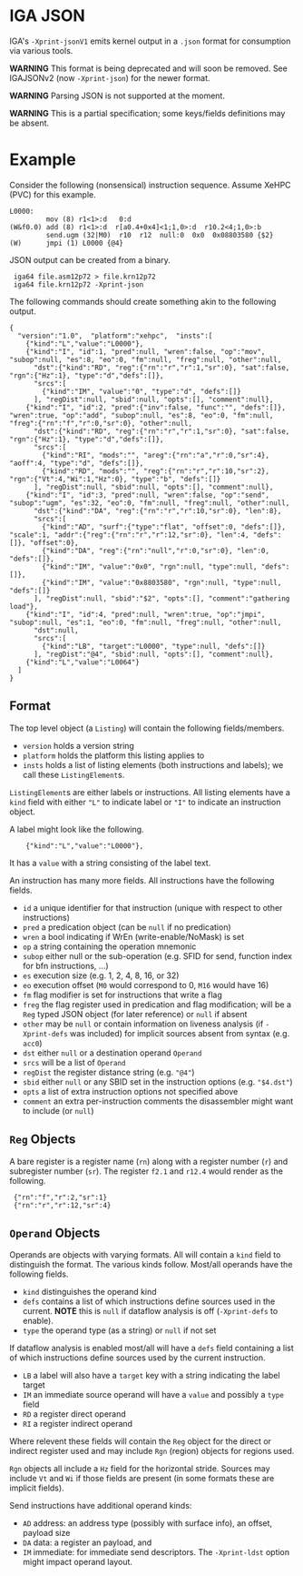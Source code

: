 # IGA JSON

IGA's `-Xprint-jsonV1` emits kernel output in a `.json` format for consumption
via various tools.

**WARNING** This format is being deprecated and will soon be removed.  See IGAJSONv2 (now `-Xprint-json`) for the newer format.

**WARNING** Parsing JSON is not supported at the moment.

**WARNING** This is a partial specification; some keys/fields definitions may be absent.



# Example
Consider the following (nonsensical) instruction sequence.
Assume XeHPC (PVC) for this example.

    L0000:
             mov (8) r1<1>:d   0:d
    (W&f0.0) add (8) r1<1>:d  r[a0.4+0x4]<1;1,0>:d  r10.2<4;1,0>:b
             send.ugm (32|M0)  r10  r12  null:0  0x0  0x08803580 {$2}
    (W)      jmpi (1) L0000 {@4}


JSON output can be created from a binary.

     iga64 file.asm12p72 > file.krn12p72
     iga64 file.krn12p72 -Xprint-json

The following commands should create something akin to the following output.

    {
      "version":"1.0",  "platform":"xehpc",  "insts":[
        {"kind":"L","value":"L0000"},
        {"kind":"I", "id":1, "pred":null, "wren":false, "op":"mov", "subop":null, "es":8, "eo":0, "fm":null, "freg":null, "other":null,
          "dst":{"kind":"RD", "reg":{"rn":"r","r":1,"sr":0}, "sat":false, "rgn":{"Hz":1}, "type":"d","defs":[]},
          "srcs":[
            {"kind":"IM", "value":"0", "type":"d", "defs":[]}
          ], "regDist":null, "sbid":null, "opts":[], "comment":null},
        {"kind":"I", "id":2, "pred":{"inv":false, "func":"", "defs":[]}, "wren":true, "op":"add", "subop":null, "es":8, "eo":0, "fm":null, "freg":{"rn":"f","r":0,"sr":0}, "other":null,
          "dst":{"kind":"RD", "reg":{"rn":"r","r":1,"sr":0}, "sat":false, "rgn":{"Hz":1}, "type":"d","defs":[]},
          "srcs":[
            {"kind":"RI", "mods":"", "areg":{"rn":"a","r":0,"sr":4}, "aoff":4, "type":"d", "defs":[]},
            {"kind":"RD", "mods":"", "reg":{"rn":"r","r":10,"sr":2}, "rgn":{"Vt":4,"Wi":1,"Hz":0}, "type":"b", "defs":[]}
          ], "regDist":null, "sbid":null, "opts":[], "comment":null},
        {"kind":"I", "id":3, "pred":null, "wren":false, "op":"send", "subop":"ugm", "es":32, "eo":0, "fm":null, "freg":null, "other":null,
          "dst":{"kind":"DA", "reg":{"rn":"r","r":10,"sr":0}, "len":8},
          "srcs":[
            {"kind":"AD", "surf":{"type":"flat", "offset":0, "defs":[]}, "scale":1, "addr":{"reg":{"rn":"r","r":12,"sr":0}, "len":4, "defs":[]}, "offset":0},
            {"kind":"DA", "reg":{"rn":"null","r":0,"sr":0}, "len":0, "defs":[]},
            {"kind":"IM", "value":"0x0", "rgn":null, "type":null, "defs":[]},
            {"kind":"IM", "value":"0x8803580", "rgn":null, "type":null, "defs":[]}
          ], "regDist":null, "sbid":"$2", "opts":[], "comment":"gathering load"},
        {"kind":"I", "id":4, "pred":null, "wren":true, "op":"jmpi", "subop":null, "es":1, "eo":0, "fm":null, "freg":null, "other":null,
          "dst":null,
          "srcs":[
            {"kind":"LB", "target":"L0000", "type":null, "defs":[]}
          ], "regDist":"@4", "sbid":null, "opts":[], "comment":null},
        {"kind":"L","value":"L0064"}
      ]
    }


## Format

The top level object (a `Listing`) will contain the following fields/members.

  * `version` holds a version string
  * `platform` holds the platform this listing applies to
  * `insts` holds a list of listing elements (both instructions and labels);
    we call these `ListingElement`s.

`ListingElement`s are either labels or instructions.  All listing elements
have a `kind` field with either `"L"` to indicate label or `"I"` to indicate an
instruction object.

A label might look like the following.

        {"kind":"L","value":"L0000"},

It has a `value` with a string consisting of the label text.

An instruction has many more fields.  All instructions have the following fields.

  * `id` a unique identifier for that instruction (unique with respect to other instructions)
  * `pred` a predication object (can be `null` if no predication)
  * `wren` a bool indicating if WrEn (write-enable/NoMask) is set
  * `op` a string containing the operation mnemonic
  * `subop` either null or the sub-operation (e.g. SFID for send, function index for bfn instructions, ...)
  * `es` execution size (e.g. 1, 2, 4, 8, 16, or 32)
  * `eo` execution offset (`M0` would correspond to 0, `M16` would have 16)
  * `fm` flag modifier is set for instructions that write a flag
  * `freg` the flag register used in predication and flag modification; will be a `Reg` typed JSON object (for later reference) or `null` if absent
  * `other` may be `null` or contain information on liveness analysis (if `-Xprint-defs` was included)
     for implicit sources absent from syntax (e.g. `acc0`)
  * `dst` either `null` or a destination operand `Operand`
  * `srcs` will be a list of `Operand`
  * `regDist` the register distance string (e.g. `"@4"`)
  * `sbid` either `null` or any SBID set in the instruction options (e.g. `"$4.dst"`)
  * `opts` a list of extra instruction options not specified above
  * `comment` an extra per-instruction comments the disassembler might want to include (or `null`)

## `Reg` Objects
A bare register is a register name (`rn`) along with a register number (`r`) and subregister number (`sr`).
The register `f2.1` and `r12.4` would render as the following.

     {"rn":"f","r":2,"sr":1}
     {"rn":"r","r":12,"sr":4}


## `Operand` Objects
Operands are objects with varying formats.  All will contain a `kind` field
to distinguish the format.  The various kinds follow.
Most/all operands have the following fields.

* `kind` distinguishes the operand kind
* `defs` contains a list of which instructions define sources used in the current. **NOTE** this is `null` if dataflow analysis is off (`-Xprint-defs` to enable).
* `type` the operand type (as a string) or `null` if not set

If dataflow analysis is enabled most/all will have a `defs` field containing a
list of which instructions define sources used by the current instruction.

* `LB` a label will also have a `target` key with a string indicating the label target
* `IM` an immediate source operand will have a `value` and possibly a `type` field
* `RD` a register direct operand
* `RI` a register indirect operand

Where relevent these fields will contain the `Reg` object for the direct or
indirect register used and may include `Rgn` (region) objects for regions used.

`Rgn` objects all include a `Hz` field for the horizontal stride.
Sources may include `Vt` and `Wi` if those fields are present
(in some formats these are implicit fields).

Send instructions have additional operand kinds:
* `AD` address: an address type (possibly with surface info), an offset, payload size
* `DA` data: a register an payload, and
* `IM` immediate: for immediate send descriptors.
The `-Xprint-ldst` option might impact operand layout.
